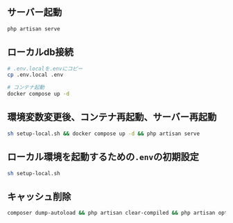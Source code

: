 ## サーバー起動

```bash
php artisan serve
```

## ローカルdb接続

```bash
# .env.localを.envにコピー
cp .env.local .env

# コンテナ起動
docker compose up -d
```

## 環境変数変更後、コンテナ再起動、サーバー再起動

```bash
sh setup-local.sh && docker compose up -d && php artisan serve
```

## ローカル環境を起動するための`.env`の初期設定

```bash
sh setup-local.sh
```

## キャッシュ削除

```bash
composer dump-autoload && php artisan clear-compiled && php artisan optimize && php artisan config:cache
```